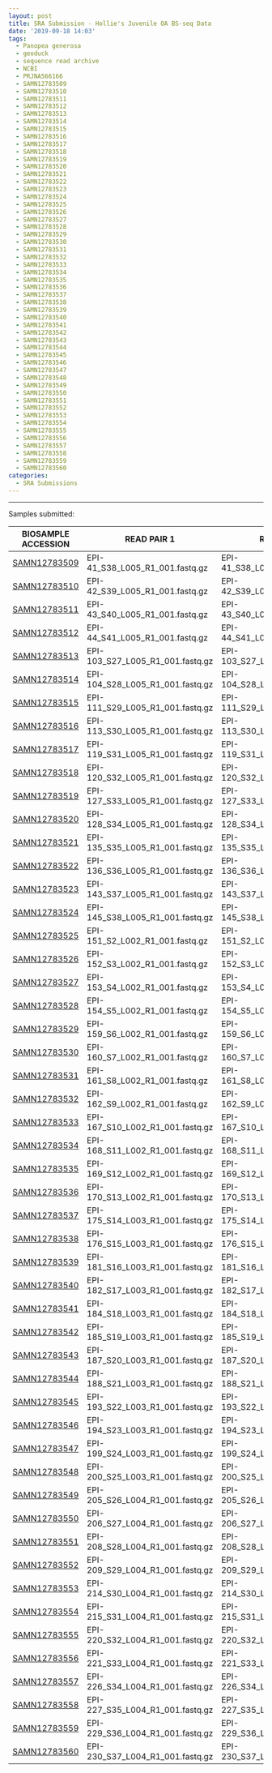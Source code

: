 ```yaml
---
layout: post
title: SRA Submission - Hollie's Juvenile OA BS-seq Data
date: '2019-09-18 14:03'
tags:
  - Panopea generosa
  - geoduck
  - sequence read archive
  - NCBI
  - PRJNA566166
  - SAMN12783509
  - SAMN12783510
  - SAMN12783511
  - SAMN12783512
  - SAMN12783513
  - SAMN12783514
  - SAMN12783515
  - SAMN12783516
  - SAMN12783517
  - SAMN12783518
  - SAMN12783519
  - SAMN12783520
  - SAMN12783521
  - SAMN12783522
  - SAMN12783523
  - SAMN12783524
  - SAMN12783525
  - SAMN12783526
  - SAMN12783527
  - SAMN12783528
  - SAMN12783529
  - SAMN12783530
  - SAMN12783531
  - SAMN12783532
  - SAMN12783533
  - SAMN12783534
  - SAMN12783535
  - SAMN12783536
  - SAMN12783537
  - SAMN12783538
  - SAMN12783539
  - SAMN12783540
  - SAMN12783541
  - SAMN12783542
  - SAMN12783543
  - SAMN12783544
  - SAMN12783545
  - SAMN12783546
  - SAMN12783547
  - SAMN12783548
  - SAMN12783549
  - SAMN12783550
  - SAMN12783551
  - SAMN12783552
  - SAMN12783553
  - SAMN12783554
  - SAMN12783555
  - SAMN12783556
  - SAMN12783557
  - SAMN12783558
  - SAMN12783559
  - SAMN12783560
categories:
  - SRA Submissions
---
```




---

Samples submitted:

| BIOSAMPLE ACCESSION                                             | READ PAIR 1                      | READ PAIR 2                      |
|-----------------------------------------------------------------|----------------------------------|----------------------------------|
| [SAMN12783509](https://www.ncbi.nlm.nih.gov/biosample/12783509) | EPI-41_S38_L005_R1_001.fastq.gz  | EPI-41_S38_L005_R2_001.fastq.gz  |
| [SAMN12783510](https://www.ncbi.nlm.nih.gov/biosample/12783510) | EPI-42_S39_L005_R1_001.fastq.gz  | EPI-42_S39_L005_R2_001.fastq.gz  |
| [SAMN12783511](https://www.ncbi.nlm.nih.gov/biosample/12783511) | EPI-43_S40_L005_R1_001.fastq.gz  | EPI-43_S40_L005_R2_001.fastq.gz  |
| [SAMN12783512](https://www.ncbi.nlm.nih.gov/biosample/12783512) | EPI-44_S41_L005_R1_001.fastq.gz  | EPI-44_S41_L005_R2_001.fastq.gz  |
| [SAMN12783513](https://www.ncbi.nlm.nih.gov/biosample/12783513) | EPI-103_S27_L005_R1_001.fastq.gz | EPI-103_S27_L005_R2_001.fastq.gz |
| [SAMN12783514](https://www.ncbi.nlm.nih.gov/biosample/12783514) | EPI-104_S28_L005_R1_001.fastq.gz | EPI-104_S28_L005_R2_001.fastq.gz |
| [SAMN12783515](https://www.ncbi.nlm.nih.gov/biosample/12783515) | EPI-111_S29_L005_R1_001.fastq.gz | EPI-111_S29_L005_R2_001.fastq.gz |
| [SAMN12783516](https://www.ncbi.nlm.nih.gov/biosample/12783516) | EPI-113_S30_L005_R1_001.fastq.gz | EPI-113_S30_L005_R2_001.fastq.gz |
| [SAMN12783517](https://www.ncbi.nlm.nih.gov/biosample/12783517) | EPI-119_S31_L005_R1_001.fastq.gz | EPI-119_S31_L005_R2_001.fastq.gz |
| [SAMN12783518](https://www.ncbi.nlm.nih.gov/biosample/12783518) | EPI-120_S32_L005_R1_001.fastq.gz | EPI-120_S32_L005_R2_001.fastq.gz |
| [SAMN12783519](https://www.ncbi.nlm.nih.gov/biosample/12783519) | EPI-127_S33_L005_R1_001.fastq.gz | EPI-127_S33_L005_R2_001.fastq.gz |
| [SAMN12783520](https://www.ncbi.nlm.nih.gov/biosample/12783520) | EPI-128_S34_L005_R1_001.fastq.gz | EPI-128_S34_L005_R2_001.fastq.gz |
| [SAMN12783521](https://www.ncbi.nlm.nih.gov/biosample/12783521) | EPI-135_S35_L005_R1_001.fastq.gz | EPI-135_S35_L005_R2_001.fastq.gz |
| [SAMN12783522](https://www.ncbi.nlm.nih.gov/biosample/12783522) | EPI-136_S36_L005_R1_001.fastq.gz | EPI-136_S36_L005_R2_001.fastq.gz |
| [SAMN12783523](https://www.ncbi.nlm.nih.gov/biosample/12783523) | EPI-143_S37_L005_R1_001.fastq.gz | EPI-143_S37_L005_R2_001.fastq.gz |
| [SAMN12783524](https://www.ncbi.nlm.nih.gov/biosample/12783524) | EPI-145_S38_L005_R1_001.fastq.gz | EPI-145_S38_L005_R2_001.fastq.gz |
| [SAMN12783525](https://www.ncbi.nlm.nih.gov/biosample/12783525) | EPI-151_S2_L002_R1_001.fastq.gz  | EPI-151_S2_L002_R2_001.fastq.gz  |
| [SAMN12783526](https://www.ncbi.nlm.nih.gov/biosample/12783526) | EPI-152_S3_L002_R1_001.fastq.gz  | EPI-152_S3_L002_R2_001.fastq.gz  |
| [SAMN12783527](https://www.ncbi.nlm.nih.gov/biosample/12783527) | EPI-153_S4_L002_R1_001.fastq.gz  | EPI-153_S4_L002_R2_001.fastq.gz  |
| [SAMN12783528](https://www.ncbi.nlm.nih.gov/biosample/12783528) | EPI-154_S5_L002_R1_001.fastq.gz  | EPI-154_S5_L002_R2_001.fastq.gz  |
| [SAMN12783529](https://www.ncbi.nlm.nih.gov/biosample/12783529) | EPI-159_S6_L002_R1_001.fastq.gz  | EPI-159_S6_L002_R2_001.fastq.gz  |
| [SAMN12783530](https://www.ncbi.nlm.nih.gov/biosample/12783530) | EPI-160_S7_L002_R1_001.fastq.gz  | EPI-160_S7_L002_R2_001.fastq.gz  |
| [SAMN12783531](https://www.ncbi.nlm.nih.gov/biosample/12783531) | EPI-161_S8_L002_R1_001.fastq.gz  | EPI-161_S8_L002_R2_001.fastq.gz  |
| [SAMN12783532](https://www.ncbi.nlm.nih.gov/biosample/12783532) | EPI-162_S9_L002_R1_001.fastq.gz  | EPI-162_S9_L002_R2_001.fastq.gz  |
| [SAMN12783533](https://www.ncbi.nlm.nih.gov/biosample/12783533) | EPI-167_S10_L002_R1_001.fastq.gz | EPI-167_S10_L002_R2_001.fastq.gz |
| [SAMN12783534](https://www.ncbi.nlm.nih.gov/biosample/12783534) | EPI-168_S11_L002_R1_001.fastq.gz | EPI-168_S11_L002_R2_001.fastq.gz |
| [SAMN12783535](https://www.ncbi.nlm.nih.gov/biosample/12783535) | EPI-169_S12_L002_R1_001.fastq.gz | EPI-169_S12_L002_R2_001.fastq.gz |
| [SAMN12783536](https://www.ncbi.nlm.nih.gov/biosample/12783536) | EPI-170_S13_L002_R1_001.fastq.gz | EPI-170_S13_L002_R2_001.fastq.gz |
| [SAMN12783537](https://www.ncbi.nlm.nih.gov/biosample/12783537) | EPI-175_S14_L003_R1_001.fastq.gz | EPI-175_S14_L003_R2_001.fastq.gz |
| [SAMN12783538](https://www.ncbi.nlm.nih.gov/biosample/12783538) | EPI-176_S15_L003_R1_001.fastq.gz | EPI-176_S15_L003_R2_001.fastq.gz |
| [SAMN12783539](https://www.ncbi.nlm.nih.gov/biosample/12783539) | EPI-181_S16_L003_R1_001.fastq.gz | EPI-181_S16_L003_R2_001.fastq.gz |
| [SAMN12783540](https://www.ncbi.nlm.nih.gov/biosample/12783540) | EPI-182_S17_L003_R1_001.fastq.gz | EPI-182_S17_L003_R2_001.fastq.gz |
| [SAMN12783541](https://www.ncbi.nlm.nih.gov/biosample/12783541) | EPI-184_S18_L003_R1_001.fastq.gz | EPI-184_S18_L003_R2_001.fastq.gz |
| [SAMN12783542](https://www.ncbi.nlm.nih.gov/biosample/12783542) | EPI-185_S19_L003_R1_001.fastq.gz | EPI-185_S19_L003_R2_001.fastq.gz |
| [SAMN12783543](https://www.ncbi.nlm.nih.gov/biosample/12783543) | EPI-187_S20_L003_R1_001.fastq.gz | EPI-187_S20_L003_R2_001.fastq.gz |
| [SAMN12783544](https://www.ncbi.nlm.nih.gov/biosample/12783544) | EPI-188_S21_L003_R1_001.fastq.gz | EPI-188_S21_L003_R2_001.fastq.gz |
| [SAMN12783545](https://www.ncbi.nlm.nih.gov/biosample/12783545) | EPI-193_S22_L003_R1_001.fastq.gz | EPI-193_S22_L003_R2_001.fastq.gz |
| [SAMN12783546](https://www.ncbi.nlm.nih.gov/biosample/12783546) | EPI-194_S23_L003_R1_001.fastq.gz | EPI-194_S23_L003_R2_001.fastq.gz |
| [SAMN12783547](https://www.ncbi.nlm.nih.gov/biosample/12783547) | EPI-199_S24_L003_R1_001.fastq.gz | EPI-199_S24_L003_R2_001.fastq.gz |
| [SAMN12783548](https://www.ncbi.nlm.nih.gov/biosample/12783548) | EPI-200_S25_L003_R1_001.fastq.gz | EPI-200_S25_L003_R2_001.fastq.gz |
| [SAMN12783549](https://www.ncbi.nlm.nih.gov/biosample/12783549) | EPI-205_S26_L004_R1_001.fastq.gz | EPI-205_S26_L004_R2_001.fastq.gz |
| [SAMN12783550](https://www.ncbi.nlm.nih.gov/biosample/12783550) | EPI-206_S27_L004_R1_001.fastq.gz | EPI-206_S27_L004_R2_001.fastq.gz |
| [SAMN12783551](https://www.ncbi.nlm.nih.gov/biosample/12783551) | EPI-208_S28_L004_R1_001.fastq.gz | EPI-208_S28_L004_R2_001.fastq.gz |
| [SAMN12783552](https://www.ncbi.nlm.nih.gov/biosample/12783552) | EPI-209_S29_L004_R1_001.fastq.gz | EPI-209_S29_L004_R2_001.fastq.gz |
| [SAMN12783553](https://www.ncbi.nlm.nih.gov/biosample/12783553) | EPI-214_S30_L004_R1_001.fastq.gz | EPI-214_S30_L004_R2_001.fastq.gz |
| [SAMN12783554](https://www.ncbi.nlm.nih.gov/biosample/12783554) | EPI-215_S31_L004_R1_001.fastq.gz | EPI-215_S31_L004_R2_001.fastq.gz |
| [SAMN12783555](https://www.ncbi.nlm.nih.gov/biosample/12783555) | EPI-220_S32_L004_R1_001.fastq.gz | EPI-220_S32_L004_R2_001.fastq.gz |
| [SAMN12783556](https://www.ncbi.nlm.nih.gov/biosample/12783556) | EPI-221_S33_L004_R1_001.fastq.gz | EPI-221_S33_L004_R2_001.fastq.gz |
| [SAMN12783557](https://www.ncbi.nlm.nih.gov/biosample/12783557) | EPI-226_S34_L004_R1_001.fastq.gz | EPI-226_S34_L004_R2_001.fastq.gz |
| [SAMN12783558](https://www.ncbi.nlm.nih.gov/biosample/12783558) | EPI-227_S35_L004_R1_001.fastq.gz | EPI-227_S35_L004_R2_001.fastq.gz |
| [SAMN12783559](https://www.ncbi.nlm.nih.gov/biosample/12783559) | EPI-229_S36_L004_R1_001.fastq.gz | EPI-229_S36_L004_R2_001.fastq.gz |
| [SAMN12783560](https://www.ncbi.nlm.nih.gov/biosample/12783560) | EPI-230_S37_L004_R1_001.fastq.gz | EPI-230_S37_L004_R2_001.fastq.gz |

